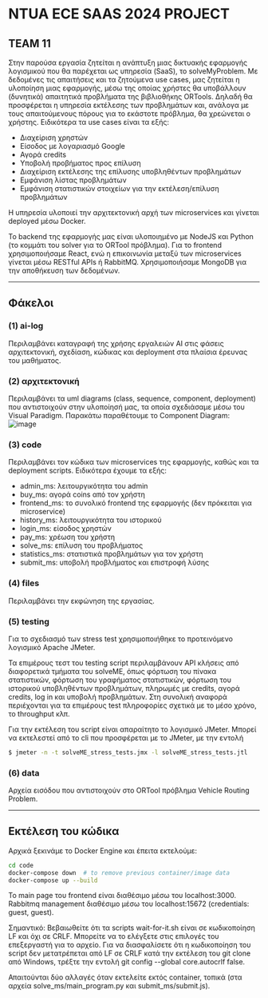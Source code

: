 # NTUA ECE SAAS 2024 PROJECT
  
## TEAM 11

Στην παρούσα εργασία ζητείται η ανάπτυξη μιας δικτυακής εφαρμογής λογισμικού που θα παρέχεται ως υπηρεσία (SaaS), το solveMyProblem. Με δεδομένες τις απαιτήσεις και τα ζητούμενα use cases, μας ζητείται η υλοποίηση μιας εφαρμογής, μέσω της οποίας χρήστες θα υποβάλλουν (δυνητικά) απαιτητικά προβλήματα της βιβλιοθήκης ORTools. Δηλαδή θα προσφέρεται η υπηρεσία εκτέλεσης των προβλημάτων και, ανάλογα με τους απαιτούμενους πόρους για το εκάστοτε πρόβλημα, θα χρεώνεται ο χρήστης. 
Ειδικότερα τα use cases είναι τα εξής: 
* Διαχείριση χρηστών
* Είσοδος με λογαριασμό Google
* Αγορά credits
* Υποβολή προβήματος προς επίλυση
* Διαχείριση εκτέλεσης της επίλυσης υποβληθέντων προβλημάτων
* Εμφάνιση λίστας προβλημάτων
* Εμφάνιση στατιστικών στοιχείων για την εκτέλεση/επίλυση προβλημάτων

Η υπηρεσία υλοποιεί την αρχιτεκτονική αρχή των microservices και γίνεται deployed μέσω Docker.

Το backend της εφαρμογής μας είναι υλοποιημένο με NodeJS και Python (το κομμάτι του solver για το ORTool πρόβλημα). Για το frontend χρησιμοποιήσαμε React, ενώ η επικοινωνία μεταξύ των microservices γίνεται μέσω RESTful APIs ή RabbitMQ. Χρησιμοποιήσαμε MongoDB για την αποθήκευση των δεδομένων.
***
## Φάκελοι

### (1) ai-log
Περιλαμβάνει καταγραφή της χρήσης εργαλειών ΑΙ στις φάσεις αρχιτεκτονική, σχεδίαση, κώδικας και deployment στα πλαίσια έρευνας του μαθήματος.

### (2) αρχιτεκτονική
Περιλαμβάνει τα uml diagrams (class, sequence, component, deployment) που αντιστοιχούν στην υλοποίησή μας, τα οποία σχεδιάσαμε μέσω του Visual Paradigm. Παρακάτω παραθέτουμε το Component Diagram:
![image](https://github.com/user-attachments/assets/794e18cb-c36b-4a84-aac4-8fead6b9fb51)


### (3) code
Περιλαμβάνει τον κώδικα των microservices της εφαρμογής, καθώς και τα deployment scripts. Ειδικότερα έχουμε τα εξής:
* admin_ms: λειτουργικότητα του admin
* buy_ms: αγορά coins από τον χρήστη
* frontend_ms: το συνολικό frontend της εφαρμογής (δεν πρόκειται για microservice)
* history_ms: λειτουργικότητα του ιστορικού
* login_ms: είσοδος χρηστών
* pay_ms: χρέωση του χρήστη
* solve_ms: επίλυση του προβλήματος
* statistics_ms: στατιστικά προβλημάτων για τον χρήστη
* submit_ms: υποβολή προβλήματος και επιστροφή λύσης

### (4) files
Περιλαμβάνει την εκφώνηση της εργασίας.

### (5) testing

Για το σχεδιασμό των stress test χρησιμοποιήθηκε το προτεινόμενο λογισμικό Apache JMeter.

Τα επιμέρους τεστ του testing script περιλαμβάνουν API κλήσεις από διαφορετικά τμήματα του solveME, όπως φόρτωση του πίνακα στατιστικών, φόρτωση του 
γραφήματος στατιστικών, φόρτωση του ιστορικού υποβληθέντων προβλημάτων, πληρωμές με credits, αγορά credits, log in και υποβολή προβλημάτων. Στη συνολική
αναφορά περιέχονται για τα επιμέρους test πληροφορίες σχετικά με το μέσο χρόνο, το throughput κλπ.

Για την εκτέλεση του script είναι απαραίτητο το λογισμικό JMeter. Μπορεί να εκτελεστεί από το cli που προσφέρεται με το JMeter, με την εντολή 
```bash
$ jmeter -n -t solveME_stress_tests.jmx -l solveME_stress_tests.jtl
```

### (6) data
Αρχεία εισόδου που αντιστοιχούν στο ORTool πρόβλημα Vehicle Routing Problem.

***
## Εκτέλεση του κώδικα
Αρχικά ξεκινάμε το Docker Engine και έπειτα εκτελούμε:

```bash
cd code
docker-compose down  # to remove previous container/image data
docker-compose up --build
```

Το main page του frontend είναι διαθέσιμο μέσω του localhost:3000.
Rabbitmq management διαθέσιμο μέσω του localhost:15672 (credentials: guest, guest).

Σημαντικό: Βεβαιωθείτε ότι τα scripts wait-for-it.sh είναι σε κωδικοποίηση LF και όχι σε CRLF. Μπορείτε να το ελέγξετε στις επιλογές του επεξεργαστή για το αρχείο. Για να διασφαλίσετε ότι η κωδικοποίηση του script δεν μετατρέπεται από LF σε CRLF κατά την εκτέλεση του git clone από Windows, τρέξτε την εντολή git config --global core.autocrlf false.

Απαιτούνται δύο αλλαγές όταν εκτελείτε εκτός container, τοπικά (στα αρχεία solve_ms/main_program.py και submit_ms/submit.js).


